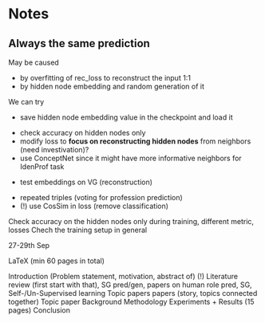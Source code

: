 # Notes

## Always the same prediction

May be caused
- by overfitting of rec_loss to reconstruct the input 1:1
- by hidden node embedding and random generation of it

We can try
+ save hidden node embedding value in the checkpoint and load it
- check accuracy on hidden nodes only
- modify loss to **focus on reconstructing hidden nodes** from neighbors (need investivation)?
- use ConceptNet since it might have more informative neighbors for IdenProf task
+ test embeddings on VG (reconstruction)
- repeated <person> <is> <profession> triples (voting for profession prediction)
- (!) use CosSim in loss (remove classification)

Check accuracy on the hidden nodes only during training, different metric, losses
Chech the training setup in general

27-29th Sep

LaTeX
(min 60 pages in total)

Introduction (Problem statement, motivation, abstract of)
(!) Literature review (first start with that), SG pred/gen, papers on human role pred, SG, Self-/Un-Supervised learning
  Topic
    papers
    papers (story, topics connected together)
  Topic
    paper
Background
Methodology
Experiments
+
Results (15 pages)
Conclusion
